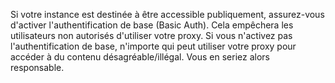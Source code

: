 Si votre instance est destinée à être accessible publiquement, assurez-vous d'activer l'authentification de base (Basic Auth). Cela empêchera les utilisateurs non autorisés d'utiliser votre proxy. Si vous n'activez pas l'authentification de base, n'importe qui peut utiliser votre proxy pour accéder à du contenu désagréable/illégal. Vous en seriez alors responsable.